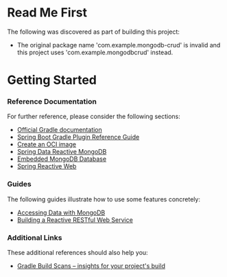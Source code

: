 # Read Me First
The following was discovered as part of building this project:

* The original package name 'com.example.mongodb-crud' is invalid and this project uses 'com.example.mongodbcrud' instead.

# Getting Started

### Reference Documentation
For further reference, please consider the following sections:

* [Official Gradle documentation](https://docs.gradle.org)
* [Spring Boot Gradle Plugin Reference Guide](https://docs.spring.io/spring-boot/docs/2.7.6/gradle-plugin/reference/html/)
* [Create an OCI image](https://docs.spring.io/spring-boot/docs/2.7.6/gradle-plugin/reference/html/#build-image)
* [Spring Data Reactive MongoDB](https://docs.spring.io/spring-boot/docs/2.7.6/reference/htmlsingle/#data.nosql.mongodb)
* [Embedded MongoDB Database](https://docs.spring.io/spring-boot/docs/2.7.6/reference/htmlsingle/#data.nosql.mongodb.embedded)
* [Spring Reactive Web](https://docs.spring.io/spring-boot/docs/2.7.6/reference/htmlsingle/#web.reactive)

### Guides
The following guides illustrate how to use some features concretely:

* [Accessing Data with MongoDB](https://spring.io/guides/gs/accessing-data-mongodb/)
* [Building a Reactive RESTful Web Service](https://spring.io/guides/gs/reactive-rest-service/)

### Additional Links
These additional references should also help you:

* [Gradle Build Scans – insights for your project's build](https://scans.gradle.com#gradle)


